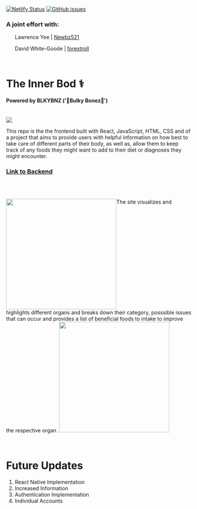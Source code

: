 [![Netlify Status](https://api.netlify.com/api/v1/badges/c02d66f4-8cd2-4a38-b299-b92b1bec2050/deploy-status)](https://graceful-bavarois-3b1576.netlify.app/)
[![GitHub issues](https://img.shields.io/github/issues/NasimAkbor/MERN-P8)](https://github.com/NasimAkbor/MERN-P8/issues)
### A joint effort with: 
<ul>


Lawrence Yee | [Newbz521][github] 


David White-Goode | [forextroll][github2]
</ul>
<br/>

# The Inner Bod ⚕️
#### Powered by BLKYBNZ ('💪Bulky Bonez🩻')

<br/>

<img align="center" src="https://i.imgur.com/7y3MlqD.png">

<br/>

This repo is the the frontend built with React, JavaScript, HTML, CSS and of a project that aims to provide users with helpful information on how best to take care of different parts of their body, as well as, allow them to keep track of any foods they might want to add to their diet or diagnoses they might encounter.

### [Link to Backend][git3]

<br />



<br />
<p>
<img align="top" width="300px" src="https://i.imgur.com/r1XpK5A.png">The site visualizes and highlights different organs and breaks down their category, posssible issues that can occur and provides a list of beneficial foods to intake to improve the respective organ.

<img align="bottom" width="300px" src="https://i.imgur.com/Qk2prxz.png">
</p>

<br/>

# Future Updates


1. React Native Implementation
2. Increased Information
3. Authentication Implementation 
4. Individual Accounts 





















[github]: https://github.com/Newbz521
[github2]: https://github.com/forextroll
[git3]: https://github.com/forextroll/P8.BKND